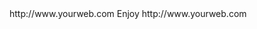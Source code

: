 <? xml version="1.0" ?>
<rss version="2.0">
<channel>
<title>*Freemedia News*</title>
<description></description>
<link>http://www.yourweb.com</link>
<item>
<title>****** UPDATE Server Online For all builds with new added Krypton 17.1 if your running 16.1 kodi update before new install,  NEW DROID BUDDY app for all your app entertainment go check it out in WIZPLUS APPS, PLEASE INSTALL MX PLAYER PRO TO VIEW! ANY PROBLEMS PLEASE CONTACT WIZPLUS ADMIN****** Please install your device buffer settings after update******</title>
<description> Enjoy </description>
<link>http://www.yourweb.com</link>
</channel>
</rss>
